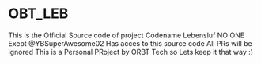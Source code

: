 # OBT_LEB


This is the Official Source code of project Codename Lebensluf
NO ONE Exept @YBSuperAwesome02 Has acces to this source code
All PRs will be ignored 
This is a Personal PRoject by ORBT Tech so Lets keep it that way :)
